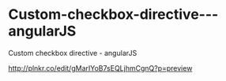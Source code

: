 Custom-checkbox-directive---angularJS
=====================================

Custom checkbox directive - angularJS


http://plnkr.co/edit/gMarIYoB7sEQLjhmCgnQ?p=preview
